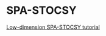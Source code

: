 # SPA-STOCSY

[Low-dimension SPA-STOCSY tutorial](https://liuzlab.github.io/SPA-STOCSY/tutorial/spa_stocsy_tutorial_lowd.html)
